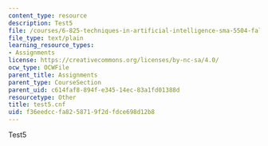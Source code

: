 ```yaml
---
content_type: resource
description: Test5
file: /courses/6-825-techniques-in-artificial-intelligence-sma-5504-fall-2002/f36eedccfa8258719f2dfdce698d12b8_test5.cnf
file_type: text/plain
learning_resource_types:
- Assignments
license: https://creativecommons.org/licenses/by-nc-sa/4.0/
ocw_type: OCWFile
parent_title: Assignments
parent_type: CourseSection
parent_uid: c614faf8-894f-e345-14ec-83a1fd01388d
resourcetype: Other
title: test5.cnf
uid: f36eedcc-fa82-5871-9f2d-fdce698d12b8
---
```

Test5